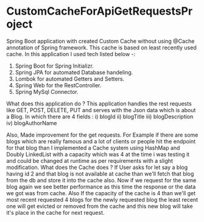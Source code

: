 # CustomCacheForApiGetRequestsProject
Spring Boot application with created Custom Cache without using @Cache annotation of Spring framework. This cache is based on least recently used cache.
In this application I used tech listed below -:
1) Spring Boot for Spring Initializr.
2) Spring JPA for automated Database handeling.
3) Lombok for automated Getters and Setters.
4) Spring Web for the RestController.
5) Spring MySql Connector.

What does this application do ?
This application handles the rest requests like GET, POST, DELETE, PUT and serves with the Json data which is about a Blog. In which there are 4 fields :
i) blogId
ii) blogTitle
iii) blogDescription
iv) blogAuthorName

Also, Made improvement for the get requests. For Example if there are some blogs which are really famous and a lot of clients or people hit the endpoint for that blog than I implemented a Cache system using HashMap and Doubly LinkedList with a capacity which was 4 at the time i was testing it  and could be changed at runtime as per requirements with a slight modification.
What does the Cache does ?
If User asks for let say a blog having id 2 and that blog is not available at cache than we'll fetch that blog from the db and store it into the cache also.
Now if we request for the same blog again we see better performance as this time the response or the data we got was from cache.
Also If the capacity of the cache is 4 than we'll get most recent requested 4 blogs for the newly requested blog the least recent one will get evicted or removed from the cache and this new blog will take it's place in the cache for next request.

